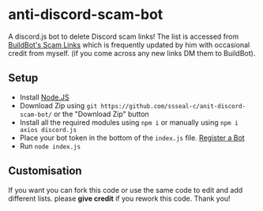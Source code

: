 # anti-discord-scam-bot
A discord.js bot to delete Discord scam links! The list is accessed from [BuildBot's Scam Links](https://raw.githubusercontent.com/BuildBot42/discord-scam-links/main/list.txt) which is frequently updated by him with occasional credit from myself. (if you come across any new links DM them to BuildBot).

## Setup

 - Install [Node.JS](https://nodejs.org)
 - Download Zip using `git https://github.com/ssseal-c/anit-discord-scam-bot/` or the "Download Zip" button
 - Install all the required modules using `npm i` or manually using `npm i axios discord.js`
 - Place your bot token in the bottom of the `index.js` file. [Register a Bot](https://discord.com/developers/applications)
 - Run `node index.js`

## Customisation

If you want you can fork this code or use the same code to edit and add different lists. please <b>give credit</b> if you rework this code. Thank you!
